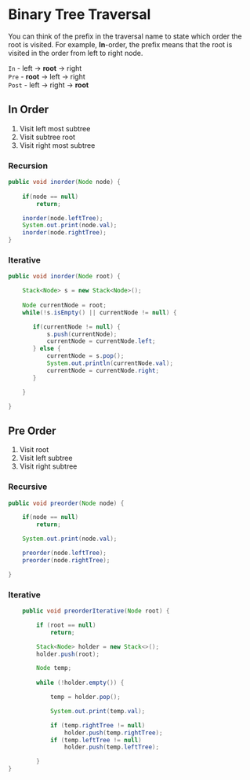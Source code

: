 # Binary Tree Traversal

You can think of the prefix in the traversal name to state which order the root is visited. For example, **In**-order, the prefix means that the root is visited in the order from left to right node. 

`In` - left -> **root** -> right  
`Pre` - **root** -> left -> right  
`Post` - left -> right -> **root**

## In Order

1. Visit left most subtree
2. Visit subtree root
3. Visit right most subtree

### Recursion
``` java
public void inorder(Node node) {
    
    if(node == null)
        return;

    inorder(node.leftTree);
    System.out.print(node.val);
    inorder(node.rightTree);
}
```

### Iterative
``` java
public void inorder(Node root) {

    Stack<Node> s = new Stack<Node>();
    
    Node currentNode = root;
    while(!s.isEmpty() || currentNode != null) {

       if(currentNode != null) {
           s.push(currentNode);
           currentNode = currentNode.left;
       } else {
           currentNode = s.pop();
           System.out.println(currentNode.val);
           currentNode = currentNode.right;
       }

    }

}
```

## Pre Order

1. Visit root
2. Visit left subtree
3. Visit right subtree


### Recursive

```java
public void preorder(Node node) {

    if(node == null)
        return;

    System.out.print(node.val);

    preorder(node.leftTree);
    preorder(node.rightTree);

}
```

### Iterative
```java
    public void preorderIterative(Node root) {

        if (root == null)
            return;

        Stack<Node> holder = new Stack<>();
        holder.push(root);

        Node temp;
        
        while (!holder.empty()) {

            temp = holder.pop();

            System.out.print(temp.val);

            if (temp.rightTree != null)
                holder.push(temp.rightTree);
            if (temp.leftTree != null)
                holder.push(temp.leftTree);

        }
}
```